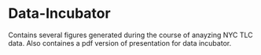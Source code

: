 # Data-Incubator
Contains several figures generated during the course of anayzing NYC TLC data. Also containes a pdf version of presentation for data incubator.